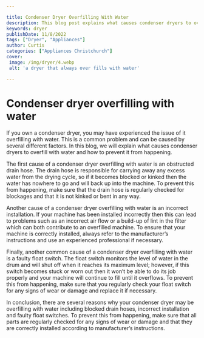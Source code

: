 ```yaml
---

title: Condenser Dryer Overfilling With Water
description: This blog post explains what causes condenser dryers to overfill with water and provides practical tips to help prevent it, so if you own a condenser dryer, read on to find out more!
keywords: dryer
publishDate: 11/8/2022
tags: ["Dryer", "Appliances"]
author: Curtis
categories: ["Appliances Christchurch"]
cover: 
 image: /img/dryer/4.webp
 alt: 'a dryer that always over fills with water'

---
```


# Condenser dryer overfilling with water

If you own a condenser dryer, you may have experienced the issue of it overfilling with water. This is a common problem and can be caused by several different factors. In this blog, we will explain what causes condenser dryers to overfill with water and how to prevent it from happening.

The first cause of a condenser dryer overfilling with water is an obstructed drain hose. The drain hose is responsible for carrying away any excess water from the drying cycle, so if it becomes blocked or kinked then the water has nowhere to go and will back up into the machine. To prevent this from happening, make sure that the drain hose is regularly checked for blockages and that it is not kinked or bent in any way.

Another cause of a condenser dryer overfilling with water is an incorrect installation. If your machine has been installed incorrectly then this can lead to problems such as an incorrect air flow or a build-up of lint in the filter which can both contribute to an overfilled machine. To ensure that your machine is correctly installed, always refer to the manufacturer’s instructions and use an experienced professional if necessary.

Finally, another common cause of a condenser dryer overfilling with water is a faulty float switch. The float switch monitors the level of water in the drum and will shut off when it reaches its maximum level; however, if this switch becomes stuck or worn out then it won’t be able to do its job properly and your machine will continue to fill until it overflows. To prevent this from happening, make sure that you regularly check your float switch for any signs of wear or damage and replace it if necessary.

In conclusion, there are several reasons why your condenser dryer may be overfilling with water including blocked drain hoses, incorrect installation and faulty float switches. To prevent this from happening, make sure that all parts are regularly checked for any signs of wear or damage and that they are correctly installed according to manufacturer’s instructions.